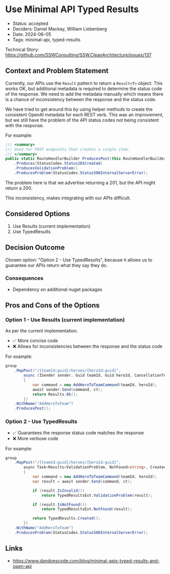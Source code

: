 # Use Minimal API Typed Results

- Status: accepted
- Deciders: Daniel Mackay, William Liebenberg
- Date: 2024-06-05
- Tags: minimal-api, typed-results <!-- optional: space and/or comma-separated list of tags -->

Technical Story: https://github.com/SSWConsulting/SSW.CleanArchitecture/issues/137 <!-- optional: description | ticket/issue URL -->

## Context and Problem Statement

Currently, our APIs use the `Result` pattern to return a `Result<T>` object. This works OK, but additional metadata is required to determine the status code of the response. We need to add the metadata manually which means there is a chance of inconsistency between the response and the status code.

We have tried to get around this by using helper methods to create the consistent OpenAI metadata for each REST verb.  This was an improvement, but we still have the problem of the API status codes not being consistent with the response.

For example:

```csharp
/// <summary>
/// Used for POST endpoints that creates a single item.
/// </summary>
public static RouteHandlerBuilder ProducesPost(this RouteHandlerBuilder builder) => builder
    .Produces(StatusCodes.Status201Created)
    .ProducesValidationProblem()
    .ProducesProblem(StatusCodes.Status500InternalServerError);
```

The problem here is that we advertise returning a 201, but the API might return a 200.

This inconsistency, makes integrating with our APIs difficult.

## Considered Options

1. Use Results (current implementation)
2. Use TypedResults

## Decision Outcome

Chosen option: "Option 2 - Use TypedResults", because it allows us to guarantee our APIs return what they say they do.

### Consequences <!-- optional -->

- Dependency on additional nuget packages

## Pros and Cons of the Options <!-- optional -->

### Option 1 - Use Results (current implementation)

As per the current implementation.

- ✅ More concise code
- ❌ Allows for inconsistencies between the response and the status code

For example:

```csharp
group
    .MapPost("/{teamId:guid}/heroes/{heroId:guid}",
        async (ISender sender, Guid teamId, Guid heroId, CancellationToken ct) =>
        {
            var command = new AddHeroToTeamCommand(teamId, heroId);
            await sender.Send(command, ct);
            return Results.Ok();
        })
    .WithName("AddHeroToTeam")
    .ProducesPost();
```

### Option 2 - Use TypedResults

- ✅ Guarantees the response status code matches the response
- ❌ More verbose code

For example:

```csharp
group
    .MapPost("/{teamId:guid}/heroes/{heroId:guid}",
        async Task<Results<ValidationProblem, NotFound<string>, Created>> (ISender sender, Guid teamId, Guid heroId, CancellationToken ct) =>
        {
            var command = new AddHeroToTeamCommand(teamId, heroId);
            var result = await sender.Send(command, ct);

            if (result.IsInvalid())
                return TypedResultsExt.ValidationProblem(result);

            if (result.IsNotFound())
                return TypedResultsExt.NotFound(result);

            return TypedResults.Created();
        })
    .WithName("AddHeroToTeam")
    .ProducesProblem(StatusCodes.Status500InternalServerError);
```

## Links <!-- optional -->

- https://www.dandoescode.com/blog/minimal-apis-typed-results-and-open-api
